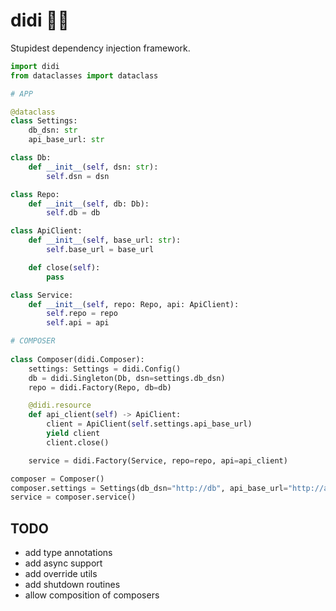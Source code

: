 # didi 👧💉

Stupidest dependency injection framework.

```python
import didi
from dataclasses import dataclass

# APP

@dataclass
class Settings:
    db_dsn: str
    api_base_url: str

class Db:
    def __init__(self, dsn: str):
        self.dsn = dsn

class Repo:
    def __init__(self, db: Db):
        self.db = db

class ApiClient:
    def __init__(self, base_url: str):
        self.base_url = base_url

    def close(self):
        pass

class Service:
    def __init__(self, repo: Repo, api: ApiClient):
        self.repo = repo
        self.api = api

# COMPOSER
        
class Composer(didi.Composer):
    settings: Settings = didi.Config()
    db = didi.Singleton(Db, dsn=settings.db_dsn)
    repo = didi.Factory(Repo, db=db)

    @didi.resource
    def api_client(self) -> ApiClient:
        client = ApiClient(self.settings.api_base_url)
        yield client
        client.close()

    service = didi.Factory(Service, repo=repo, api=api_client)

composer = Composer()
composer.settings = Settings(db_dsn="http://db", api_base_url="http://api")
service = composer.service()
```

## TODO

- add type annotations
- add async support
- add override utils
- add shutdown routines
- allow composition of composers
